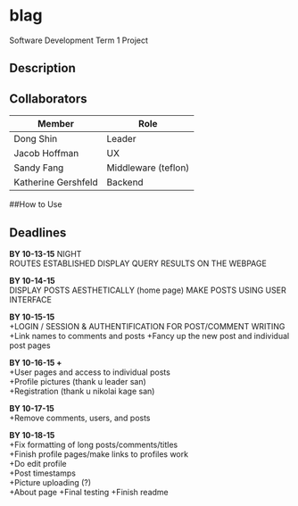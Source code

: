# blag
Software Development Term 1 Project

## Description

## Collaborators
|   **Member**         |            **Role**            |
|----------------------|--------------------------------|
|Dong Shin             | Leader                         |
|Jacob Hoffman         | UX                             |
|Sandy Fang            | Middleware (teflon)            |
|Katherine Gershfeld   | Backend                        |

##How to Use

## Deadlines
**BY 10-13-15** NIGHT <br>
ROUTES ESTABLISHED
DISPLAY QUERY RESULTS ON THE WEBPAGE

**BY 10-14-15** <br>
DISPLAY POSTS AESTHETICALLY (home page)
MAKE POSTS USING USER INTERFACE

**BY 10-15-15** <br>
+LOGIN / SESSION & AUTHENTIFICATION FOR POST/COMMENT WRITING <br>
+Link names to comments and posts
+Fancy up the new post and individual post pages

**BY 10-16-15 +** <br>
+User pages and access to individual posts <br>
+Profile pictures (thank u leader san) <br>
+Registration (thank u nikolai kage san) <br>

**BY 10-17-15** <br>
+Remove comments, users, and posts <br>

**BY 10-18-15** <br>
+Fix formatting of long posts/comments/titles <br>
+Finish profile pages/make links to profiles work <br>
+Do edit profile <br>
+Post timestamps <br>
+Picture uploading (?) <br>
+About page
+Final testing
+Finish readme
